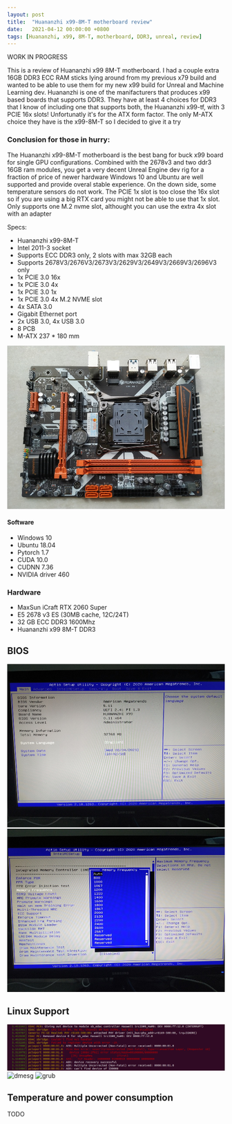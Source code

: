 ```yaml
---
layout: post
title:  "Huananzhi x99-8M-T motherboard review"
date:   2021-04-12 00:00:00 +0800
tags: [Huananzhi, x99, 8M-T, motherboard, DDR3, unreal, review]
---
```


WORK IN PROGRESS

This is a review of Huananzhi x99 8M-T motherboard.
I had a couple extra 16GB DDR3 ECC RAM sticks lying around from my previous x79 build and wanted to be able to use them for my new x99 build for Unreal and Machine Learning dev.
Huananzhi is one of the manifacturers that produces x99 based boards that supports DDR3.
They have at least 4 choices for DDR3 that I know of including one that supports both, the Huananzhi x99-tf, with 3 PCIE 16x slots! Unfortunatly it's for the ATX form factor.
The only M-ATX choice they have is the x99-8M-T so I decided to give it a try

### Conclusion for those in hurry:
The Huananzhi x99-8M-T motherboard is the best bang for buck x99 board for single GPU configurations.
Combined with the 2678v3 and two ddr3 16GB ram modules, you get a very decent Unreal Engine dev rig for a fraction of price of newer hardware
Windows 10 and Ubuntu are well supported and provide overal stable experience.
On the down side, some temperature sensors do not work.
The PCIE 1x slot is too close the 16x slot so if you are using a big RTX card you might not be able to use that 1x slot.
Only supports one M.2 nvme slot, althought you can use the extra 4x slot with an adapter


Specs:
*   Huananzhi x99-8M-T
*   Intel 2011-3 socket
*   Supports ECC DDR3 only, 2 slots with max 32GB each
*   Supports 2678V3/2676V3/2673V3/2629V3/2649V3/2669V3/2696V3 only
*   1x PCIE 3.0 16x
*   1x PCIE 3.0 4x
*   1x PCIE 3.0 1x
*   1x PCIE 3.0 4x M.2 NVME slot
*   4x SATA 3.0
*   Gigabit Ethernet port
*   2x USB 3.0, 4x USB 3.0
*   8 PCB
*   M-ATX 237 * 180 mm 


![x99-8m-t](/assets/hardware/huananzhi-x99-8m-t.jpg)


#### Software
*   Windows 10
*	Ubuntu 18.04
*   Pytorch 1.7
*	CUDA 10.0
*	CUDNN 7.36
*	NVIDIA driver 460

### Hardware
*	MaxSun iCraft RTX 2060 Super
*	E5 2678 v3 ES (30MB cache, 12C/24T)
*	32 GB ECC DDR3 1600Mhz
*	Huananzhi x99 8M-T DDR3


## BIOS
![dmesg](/assets/hardware/x99mt_bios_main.jpg)
![grub](/assets/hardware/x99mt_bios_ram.jpg)


## Linux Support
![aer](/assets/hardware/aer_x998mt.png)
![dmesg](/assets/hardware/dmesg_x998mt.png)
![grub](/assets/hardware/grub_x998mt.png)


## Temperature and power consumption
TODO